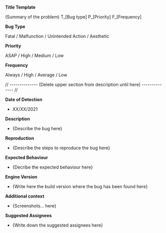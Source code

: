 **Title Template**

(Summary of the problem) T_[Bug type] P_[Priority] F_[Frequency]

**Bug Type**

Fatal / Malfunction / Unintended Action / Aesthetic

**Priority**

ASAP / High / Medium / Low

**Frequency**

Always / High / Average / Low

// -------------- (Delete upper section from description until here) -------------- //


**Date of Detection**

- XX/XX/2021

**Description**

- {Describe the bug here}

**Reproduction**

- {Describe the steps to reproduce the bug here}

**Expected Behaviour**

- {Decribe the expected behaviour here}

**Engine Version**

- {Write here the build version where the bug has been found here}

**Additional context**

- {Screenshots... here}

**Suggested Assignees**

- {Write down the suggested assignees here}

